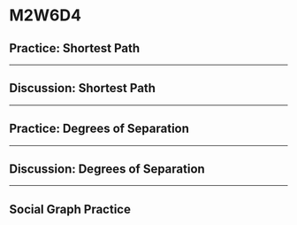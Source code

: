 # M2W6D4

## Practice: Shortest Path

---

## Discussion: Shortest Path

---

## Practice: Degrees of Separation

---

## Discussion: Degrees of Separation

---

## Social Graph Practice
